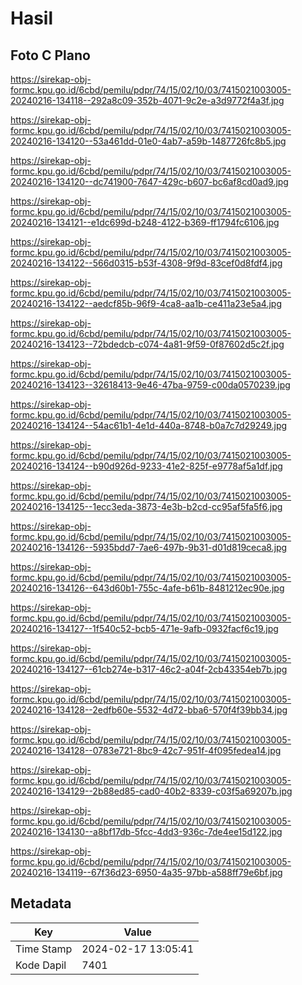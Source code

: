# Hasil

## Foto C Plano

https://sirekap-obj-formc.kpu.go.id/6cbd/pemilu/pdpr/74/15/02/10/03/7415021003005-20240216-134118--292a8c09-352b-4071-9c2e-a3d9772f4a3f.jpg

https://sirekap-obj-formc.kpu.go.id/6cbd/pemilu/pdpr/74/15/02/10/03/7415021003005-20240216-134120--53a461dd-01e0-4ab7-a59b-1487726fc8b5.jpg

https://sirekap-obj-formc.kpu.go.id/6cbd/pemilu/pdpr/74/15/02/10/03/7415021003005-20240216-134120--dc741900-7647-429c-b607-bc6af8cd0ad9.jpg

https://sirekap-obj-formc.kpu.go.id/6cbd/pemilu/pdpr/74/15/02/10/03/7415021003005-20240216-134121--e1dc699d-b248-4122-b369-ff1794fc6106.jpg

https://sirekap-obj-formc.kpu.go.id/6cbd/pemilu/pdpr/74/15/02/10/03/7415021003005-20240216-134122--566d0315-b53f-4308-9f9d-83cef0d8fdf4.jpg

https://sirekap-obj-formc.kpu.go.id/6cbd/pemilu/pdpr/74/15/02/10/03/7415021003005-20240216-134122--aedcf85b-96f9-4ca8-aa1b-ce411a23e5a4.jpg

https://sirekap-obj-formc.kpu.go.id/6cbd/pemilu/pdpr/74/15/02/10/03/7415021003005-20240216-134123--72bdedcb-c074-4a81-9f59-0f87602d5c2f.jpg

https://sirekap-obj-formc.kpu.go.id/6cbd/pemilu/pdpr/74/15/02/10/03/7415021003005-20240216-134123--32618413-9e46-47ba-9759-c00da0570239.jpg

https://sirekap-obj-formc.kpu.go.id/6cbd/pemilu/pdpr/74/15/02/10/03/7415021003005-20240216-134124--54ac61b1-4e1d-440a-8748-b0a7c7d29249.jpg

https://sirekap-obj-formc.kpu.go.id/6cbd/pemilu/pdpr/74/15/02/10/03/7415021003005-20240216-134124--b90d926d-9233-41e2-825f-e9778af5a1df.jpg

https://sirekap-obj-formc.kpu.go.id/6cbd/pemilu/pdpr/74/15/02/10/03/7415021003005-20240216-134125--1ecc3eda-3873-4e3b-b2cd-cc95af5fa5f6.jpg

https://sirekap-obj-formc.kpu.go.id/6cbd/pemilu/pdpr/74/15/02/10/03/7415021003005-20240216-134126--5935bdd7-7ae6-497b-9b31-d01d819ceca8.jpg

https://sirekap-obj-formc.kpu.go.id/6cbd/pemilu/pdpr/74/15/02/10/03/7415021003005-20240216-134126--643d60b1-755c-4afe-b61b-8481212ec90e.jpg

https://sirekap-obj-formc.kpu.go.id/6cbd/pemilu/pdpr/74/15/02/10/03/7415021003005-20240216-134127--1f540c52-bcb5-471e-9afb-0932facf6c19.jpg

https://sirekap-obj-formc.kpu.go.id/6cbd/pemilu/pdpr/74/15/02/10/03/7415021003005-20240216-134127--61cb274e-b317-46c2-a04f-2cb43354eb7b.jpg

https://sirekap-obj-formc.kpu.go.id/6cbd/pemilu/pdpr/74/15/02/10/03/7415021003005-20240216-134128--2edfb60e-5532-4d72-bba6-570f4f39bb34.jpg

https://sirekap-obj-formc.kpu.go.id/6cbd/pemilu/pdpr/74/15/02/10/03/7415021003005-20240216-134128--0783e721-8bc9-42c7-951f-4f095fedea14.jpg

https://sirekap-obj-formc.kpu.go.id/6cbd/pemilu/pdpr/74/15/02/10/03/7415021003005-20240216-134129--2b88ed85-cad0-40b2-8339-c03f5a69207b.jpg

https://sirekap-obj-formc.kpu.go.id/6cbd/pemilu/pdpr/74/15/02/10/03/7415021003005-20240216-134130--a8bf17db-5fcc-4dd3-936c-7de4ee15d122.jpg

https://sirekap-obj-formc.kpu.go.id/6cbd/pemilu/pdpr/74/15/02/10/03/7415021003005-20240216-134119--67f36d23-6950-4a35-97bb-a588ff79e6bf.jpg


## Metadata

| Key        | Value               |
| ---------- | ------------------- |
| Time Stamp | 2024-02-17 13:05:41 |
| Kode Dapil | 7401                |



